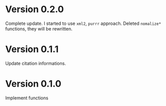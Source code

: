 Version 0.2.0
===
Complete update. I started to use `xml2`, `purrr` approach.
Deleted `nomalize*` functions, they will be rewritten.

Version 0.1.1
===
Update citation informations.

Version 0.1.0
===
Implement functions


